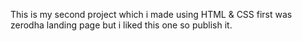 This is my second project which i made using HTML & CSS first was zerodha landing page but i liked this one so publish it.
